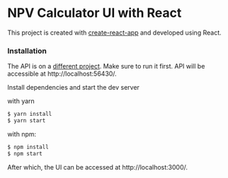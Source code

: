 # NPV Calculator UI with React
This project is created with [create-react-app](https://github.com/facebook/create-react-app) and developed using React.

### Installation
The API is on a [different project](https://github.com/anthonyersen/VRisk.Calculator). Make sure to run it first. API will be accessible at http://localhost:56430/.

Install dependencies and start the dev server

with yarn
```sh
$ yarn install
$ yarn start
```

with npm:
```sh
$ npm install
$ npm start
```

After which, the UI can be accessed at http://localhost:3000/.
